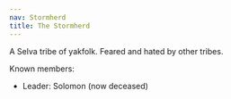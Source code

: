 ```yaml
---
nav: Stormherd
title: The Stormherd
---
```


A Selva tribe of yakfolk. Feared and hated by other tribes.

Known members:
* Leader: Solomon (now deceased)

